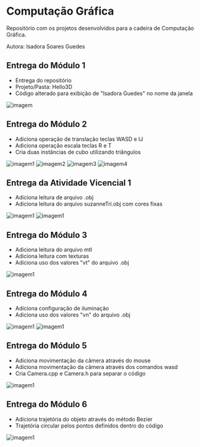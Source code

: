 # Computação Gráfica
Repositório com os projetos desenvolvidos para a cadeira de Computação Gráfica.

Autora: Isadora Soares Guedes


## Entrega do Módulo 1

- Entrega do repositório
- Projeto/Pasta: Hello3D
- Código alterado para exibição de "Isadora Guedes" no nome da janela

![imagem](IsadoraGuedesJanela.png)

## Entrega do Módulo 2

- Adiciona operação de translação teclas WASD e IJ
- Adiciona operação escala teclas R e T
- Cria duas instâncias de cubo utilizando triângulos

![imagem1](/Modulo2/imagens/cubo_front.png)
![imagem2](/Modulo2/imagens/cubo_rotacao.png)
![imagem3](/Modulo2/imagens/cubo_rotacao_laranja.png)
![imagem4](/Modulo2/imagens/cubo_rotacao_roxo.png)

## Entrega da Atividade Vicencial 1

- Adiciona leitura de arquivo .obj
- Adiciona leitura do arquivo suzanneTri.obj com cores fixas

![imagem1](/AtividadeVivencial1/Arquivos/suzanne_print_frente.png)
![imagem1](/AtividadeVivencial1/Arquivos/suzzane_print_lado.png)


## Entrega do Módulo 3

- Adiciona leitura do arquivo mtl
- Adiciona leitura com texturas
- Adiciona uso dos valores "vt" do arquivo .obj

![imagem1](/Modulo3/imagens/modulo3-frente.png)

## Entrega do Módulo 4

- Adiciona configuração de iluminação
- Adiciona uso dos valores "vn" do arquivo .obj

![imagem1](/Modulo4/imagens/modulo4-cubo.png)
![imagem1](/Modulo4/imagens/modulo4-suzanne.png)

## Entrega do Módulo 5

- Adiciona movimentação da câmera através do mouse
- Adiciona movimentação da câmera através dos comandos wasd
- Cria Camera.cpp e Camera.h para separar o código

![imagem1](/Modulo5/imagens/modulo5.gif)

## Entrega do Módulo 6

- Adiciona trajetória do objeto através do método Bezier
- Trajetória circular pelos pontos definidos dentro do código

![imagem1](/Modulo6/imagens/modulo6.gif)